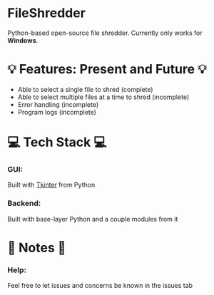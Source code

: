 # FileShredder
Python-based open-source file shredder. Currently only works for **Windows**.

# 💡 Features: Present and Future 💡
- Able to select a single file to shred (complete)
- Able to select multiple files at a time to shred (incomplete)
- Error handling (incomplete)
- Program logs (incomplete)

# 💻 Tech Stack 💻

### GUI: 
Built with [Tkinter](https://docs.python.org/3/library/tkinter.html) from Python
### Backend:
Built with base-layer Python and a couple modules from it

# 📝 Notes 📝

### Help:
Feel free to let issues and concerns be known in the issues tab
